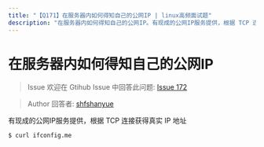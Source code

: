 ```yaml
---
title: "【Q171】在服务器内如何得知自己的公网IP | linux高频面试题"
description: "在服务器内如何得知自己的公网IP。有现成的公网IP服务提供，根据 TCP 连接获得真实 IP 地址。  字节跳动面试题、阿里腾讯面试题、美团小米面试题。"
---
```


# 在服务器内如何得知自己的公网IP

> Issue
> 欢迎在 Gtihub Issue 中回答此问题: [Issue 172](https://github.com/shfshanyue/Daily-Question/issues/172)

> Author
> 回答者: [shfshanyue](https://github.com/shfshanyue)

有现成的公网IP服务提供，根据 TCP 连接获得真实 IP 地址

```bash
$ curl ifconfig.me
```

